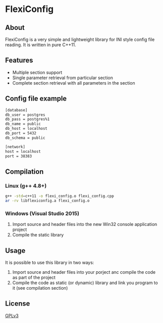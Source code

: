 FlexiConfig
==

About
--

FlexiConfig is a very simple and lightweight library for INI style config file reading. It is written in pure C++11.

Features
--

  + Multiple section support
  + Single parameter retrieval from particular section
  + Complete section retrieval with all parameters in the section

Config file example
--
```sh
[database]
db_user = postgres
db_pass = postgres%1
db_name = public
db_host = localhost
db_port = 5432
db_schema = public

[network]
host = localhost
port = 38383
```

Compilation
--
### Linux (g++ 4.8+)
```sh
g++ -std=c++11 -o flexi_config.o flexi_config.cpp
ar -rv libflexiconfig.a flexi_config.o
```
### Windows (Visual Studio 2015)
1. Import source and header files into the new Win32 console application project
2. Compile the static library

Usage
--

It is possible to use this library in two ways:
1.  Import source and header files into your porject anc compile the code as part of the project
2.  Compile the code as static (or dynamic) library and link you program to it (see compilation section)


License
--
[GPLv3](http://www.gnu.org/licenses/gpl.html)